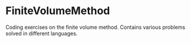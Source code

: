 # FiniteVolumeMethod
Coding exercises on the finite volume method. Contains various problems solved in different languages.
